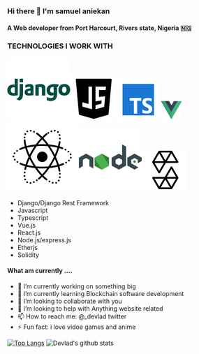 ### Hi there 👋 I'm samuel aniekan  


#### A Web developer from Port Harcourt, Rivers state, Nigeria 🇳🇬 


<!--
**devla-d/devla-d** is a ✨ _special_ ✨ repository because its `README.md` (this file) appears on your GitHub profile.

Here are some ideas to get you started:

- 🔭 I’m currently working on ...
- 🌱 I’m currently learning ...
- 👯 I’m looking to collaborate on ...
- 🤔 I’m looking for help with ...
- 💬 Ask me about ...
- 📫 How to reach me: ...
- 😄 Pronouns: ...
- ⚡ Fun fact: ...
-->


### TECHNOLOGIES I WORK WITH
 ![django](https://github.com/devla-d/devla-d/blob/main/images/icons8-django-144.png)
 ![Javascript 🚀](https://github.com/devla-d/devla-d/blob/main/images/icons8-javascript-logo.png)
 ![Typescript 🚀](https://github.com/devla-d/devla-d/blob/main/images/typescript.png)
 ![Vue.js 🚀](https://github.com/devla-d/devla-d/blob/main/images/vuejs.png)
 ![React.js 🚀](https://github.com/devla-d/devla-d/blob/main/images/react.png)
 ![Node.js](https://github.com/devla-d/devla-d/blob/main/images/nodejs.png)
![ Solidity 🥇](https://github.com/devla-d/devla-d/blob/main/images/solidity.png)


- Django/Django Rest Framework
- Javascript 
- Typescript 
- Vue.js 
- React.js 
- Node.js/express.js 
- Etherjs 
- Solidity 



#### What am currently .... 

- 🔭 I’m currently working on something big
- 🌱 I’m currently learning Blockchain software development
- 👯 I’m looking to collaborate with you
- 🤔 I’m looking to help with Anything website related
- 📫 How to reach me: @_devlad twitter
- ⚡ Fun fact: i love  vidoe games and anime 



[![Top Langs](https://github-readme-stats.vercel.app/api/top-langs/?username=devla-d&layout=compact&langs_count=11&hide=html)](https://github.com/alabo-excel/github-readme-stats)
![Devlad's github stats](https://github-readme-stats.vercel.app/api?username=devla-d&show_icons=true)



